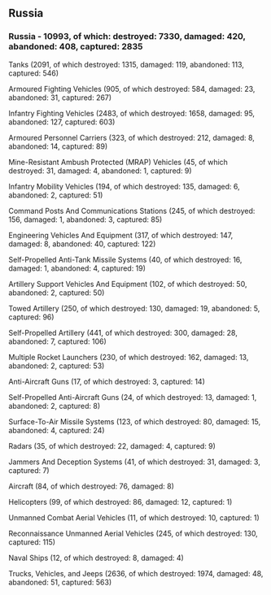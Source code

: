 
 
 ## Russia
 
 ### Russia - 10993, of which: destroyed: 7330, damaged: 420, abandoned: 408, captured: 2835

 

 

 Tanks (2091, of which destroyed: 1315, damaged: 119, abandoned: 113, captured: 546)

 Armoured Fighting Vehicles (905, of which destroyed: 584, damaged: 23, abandoned: 31, captured: 267)

 Infantry Fighting Vehicles (2483, of which destroyed: 1658, damaged: 95, abandoned: 127, captured: 603)

 Armoured Personnel Carriers (323, of which destroyed: 212, damaged: 8, abandoned: 14, captured: 89)

 Mine-Resistant Ambush Protected (MRAP) Vehicles (45, of which destroyed: 31, damaged: 4, abandoned: 1, captured: 9)

 Infantry Mobility Vehicles (194, of which destroyed: 135, damaged: 6, abandoned: 2, captured: 51)

 Command Posts And Communications Stations (245, of which destroyed: 156, damaged: 1, abandoned: 3, captured: 85)

 Engineering Vehicles And Equipment (317, of which destroyed: 147, damaged: 8, abandoned: 40, captured: 122)

 Self-Propelled Anti-Tank Missile Systems (40, of which destroyed: 16, damaged: 1, abandoned: 4, captured: 19)

 Artillery Support Vehicles And Equipment (102, of which destroyed: 50, abandoned: 2, captured: 50)

 Towed Artillery (250, of which destroyed: 130, damaged: 19, abandoned: 5, captured: 96)

 Self-Propelled Artillery (441, of which destroyed: 300, damaged: 28, abandoned: 7, captured: 106)

 Multiple Rocket Launchers (230, of which destroyed: 162, damaged: 13, abandoned: 2, captured: 53)

 Anti-Aircraft Guns (17, of which destroyed: 3, captured: 14)

 Self-Propelled Anti-Aircraft Guns (24, of which destroyed: 13, damaged: 1, abandoned: 2, captured: 8)

 Surface-To-Air Missile Systems (123, of which destroyed: 80, damaged: 15, abandoned: 4, captured: 24)

 Radars (35, of which destroyed: 22, damaged: 4, captured: 9)

 Jammers And Deception Systems (41, of which destroyed: 31, damaged: 3, captured: 7)

 Aircraft (84, of which destroyed: 76, damaged: 8)

 Helicopters (99, of which destroyed: 86, damaged: 12, captured: 1)

 Unmanned Combat Aerial Vehicles (11, of which destroyed: 10, captured: 1)

 Reconnaissance Unmanned Aerial Vehicles (245, of which destroyed: 130, captured: 115)

 Naval Ships (12, of which destroyed: 8, damaged: 4)

 Trucks, Vehicles, and Jeeps (2636, of which destroyed: 1974, damaged: 48, abandoned: 51, captured: 563)


